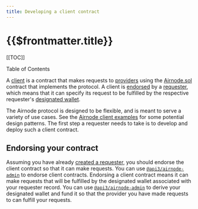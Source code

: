 ```yaml
---
title: Developing a client contract
---
```


# {{$frontmatter.title}}

[[TOC]]

<Version selectedVersion="pre-alpha" />

<div class="toc-label">Table of Contents</div>

A [client](../../protocols/request-response/client.html) is a contract that makes requests to [providers](../../protocols/request-response/provider.html) using the [Airnode.sol](../../protocols/request-response/general-structure.md#airnode-sol) contract that implements the protocol.
A client is [endorsed](../../protocols/request-response/endorsement.html) by a [requester](../../protocols/request-response/requester.html), which means that it can specify its request to be fulfilled by the respective requester's [designated wallet](../../protocols/request-response/designated-wallet.html).

The Airnode protocol is designed to be flexible, and is meant to serve a variety of use cases.
See the [Airnode client examples](https://github.com/api3dao/airnode-client-examples) for some potential design patterns.
The first step a requester needs to take is to develop and deploy such a client contract.

## Endorsing your contract

Assuming you have already [created a requester](creating-a-requester.html), you should endorse the client contract so that it can make requests.
You can use [`@api3/airnode-admin`](https://github.com/api3dao/airnode/tree/master/packages/admin#endorse-client) to endorse client contracts.
Endorsing a client contract means it can make requests that will be fulfilled by the designated wallet associated with your requester record.
You can use [`@api3/airnode-admin`](https://github.com/api3dao/airnode/tree/master/packages/admin#derive-designated-wallet) to derive your designated wallet and fund it so that the provider you have made requests to can fulfill your requests.
